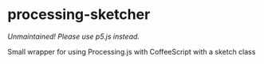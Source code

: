 processing-sketcher
===================

*Unmaintained! Please use p5.js instead.*

Small wrapper for using Processing.js with CoffeeScript with a sketch class
